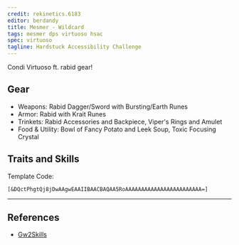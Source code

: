 ```yaml
---
credit: rekinetics.6183
editor: berdandy
title: Mesmer - Wildcard
tags: mesmer dps virtuoso hsac
spec: virtuoso
tagline: Hardstuck Accessibility Challenge
---
```


Condi Virtuoso ft. rabid gear!

## Gear

- Weapons: Rabid Dagger/Sword with Bursting/Earth Runes
- Armor: Rabid with Krait Runes
- Trinkets: Rabid Accessories and Backpiece, Viper's Rings and Amulet
- Food & Utility: Bowl of Fancy Potato and Leek Soup, Toxic Focusing Crystal

## Traits and Skills

Template Code:

`[&DQctPhgtQj8jDwAAgwEAAIIBAACBAQAA5RoAAAAAAAAAAAAAAAAAAAAAAAA=]`

---

<div
  data-armory-embed='skills'
  data-armory-ids='21750,10234,10247,10232,24755'
>
</div>
<div
  data-armory-embed='specializations'
  data-armory-ids='45,24,66'
  data-armory-45-traits='675,669,1687'
  data-armory-24-traits='721,1690,2035'
  data-armory-66-traits='2202,2207,2223'
>
</div>
<script async src='https://unpkg.com/armory-embeds@^0.x.x/armory-embeds.js'></script>



## References

- [Gw2Skills](http://gw2skills.net/editor/?PigAgylVwSYKMEmLe8XtxfA-zRRYMRDHuZQHjR8EoTB4bWO1sC-e)

